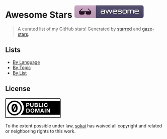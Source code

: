 <!--lint disable awesome-contributing awesome-license awesome-list-item match-punctuation no-repeat-punctuation no-undefined-references awesome-spell-check-->

# Awesome Stars [![Awesome](badge-awesome.svg)](https://github.com/sindresorhus/awesome)

> A curated list of my GitHub stars! Generated by [starred](https://github.com/maguowei/starred) and [gaze-stars](https://github.com/Frestein/gaze-stars).

## Lists

- [By Language](by-language.md)
- [By Topic](by-topic.md)
- [By List](by-list.md)

## License

[![CC0](badge-cc0.svg)](https://creativecommons.org/publicdomain/zero/1.0/)

To the extent possible under law, [sokai](https://github.com/sokai) has waived all copyright and related or neighboring rights to this work.
